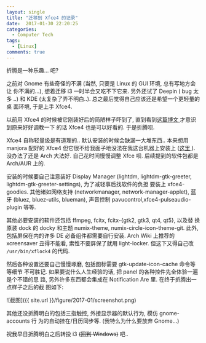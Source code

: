 ```yaml
---
layout: single
title: "迁移到 Xfce4 的记录"
date:  2017-01-30 22:20:25
categories:
  - Computer Tech
tags:
  - [Linux]
comments: true
---
```

折腾是一种乐趣... 吧? 

之前对 Gnome 有些奇怪的不满 (当然, 只要是 Linux 的 GUI 环境, 总有写地方会让
你不满的...), 想着迁移 i3 一时半会又吃不下它来. 另外还试了 Deepin ( bug 太多
..) 和 KDE (太复杂了弄不明白..). 总之最后觉得自己应该还是希望一个更轻量的桌
面环境, 于是上手 Xfce4. 

以前用 Xfce4 的时候被它刚装好后的简陋样子吓到了, 直到看到[这篇博文
](http://saintwinkle.com/2015/04/settings-in-xfce/) 才意识到原来好好调教一下
的话 Xfce4 也是可以好看的. 于是折腾呗. 

Xfce4 自称轻量级是有道理的.. 默认安装的时候会缺漏一大堆东西.. 本来想用
manjora 配好的 Xfce4 但它很不给我面子地没法在我这台机器上安装上 ([这里
](https://forum.manjaro.org/t/black-screen-after-bootloader-both-during-installation-and-after/16646/6)).
没办法了还是 Arch 大法好. 自己花时间慢慢调整 Xfce 呗. 后续提到的软件包都是
Arch/AUR 上的. 

安装的时候要自己注意装好 Display Manager (lightdm, lightdm-gtk-greeter,
lightdm-gtk-greeter-settings), 为了减轻事后找软件的负担
要装上 xfce4-goodies. 其他诸如网络支持
(networkmanager, network-manager-applet), 蓝牙 (bluez, bluez-utils, blueman),
声音控制 pavucontrol,xfce4-pulseaudio-plugin 等等. 

其他必要安装的软件还包括 ffmpeg, fcitx, fcitx-{gtk2, gtk3, qt4, qt5}, 以及替
换原装 dock 的 docky 和主题 numix-theme, numix-circle-icon-theme-git. 此外,
包括屏保在内的许多 DE 必备组件都需要自行安装. Arch Wiki 上推荐的 xcreensaver
丑得不能看, 索性不要屏保了就用 light-locker. 但这下又得自己改
`/usr/bin/xflock4` 的代码. 

然后各种设置还要自己慢慢琢磨, 包括图标需要 gtk-update-icon-cache 命令等等细节
不可胜记. 如果要说什么人生经验的话, 把 panel 的各种控件先全体验一遍是个不错的思
路, 另外许多东西都会集成在 Notification Are 里. 在终于折腾出一点样子之后的截
图如下: 

![截图]({{ site.url }}/figure/2017-01/screenshot.png)

其他还没折腾明白的包括三指触控, 外接显示器的默认行为, 模仿 gnome-accounts 行
为的自动挂在/日历同步等. (我特么为什么要放弃 Gnome...) 

祝我早日折腾明白之后转投 i3 ~~(回到 Windows)~~ 吧.. 

